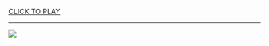 
<a href="https://premium76.site?title=fruit_merge_game_unblocked&ref=13M">CLICK TO PLAY</a></h3>
<hr>

<a href="https://premium76.site?title=fruit_merge_game_unblocked&ref=13M"><img src="https://clearcache.store/games.png"></a>


